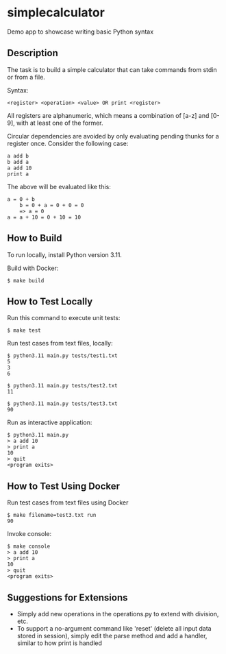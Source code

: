 # simplecalculator
Demo app to showcase writing basic Python syntax

## Description
The task is to build a simple calculator that can take commands from stdin or from a file.

Syntax:
```
<register> <operation> <value> OR print <register>
```

All registers are alphanumeric, which means a combination of [a-z] and [0-9], with at least one of the former.

Circular dependencies are avoided by only evaluating pending thunks for a register once. Consider the following case:
```
a add b
b add a
a add 10
print a
```
The above will be evaluated like this:
```
a = 0 + b
    b = 0 + a = 0 + 0 = 0
    => a = 0
a = a + 10 = 0 + 10 = 10
```


## How to Build
To run locally, install Python version 3.11.

Build with Docker:
```commandline
$ make build
```


## How to Test Locally
Run this command to execute unit tests:
```commandline
$ make test
```

Run test cases from text files, locally:
```commandline
$ python3.11 main.py tests/test1.txt
5
3
6

$ python3.11 main.py tests/test2.txt
11

$ python3.11 main.py tests/test3.txt
90
```

Run as interactive application:
```commandline
$ python3.11 main.py
> a add 10
> print a
10 
> quit
<program exits>
```


## How to Test Using Docker
Run test cases from text files using Docker
```commandline
$ make filename=test3.txt run
90
```

Invoke console:
```commandline
$ make console
> a add 10
> print a
10 
> quit
<program exits>
```

## Suggestions for Extensions
- Simply add new operations in the operations.py to extend with division, etc.
- To support a no-argument command like 'reset' (delete all input data stored in session), simply edit the parse method and add a handler, similar to how print is handled 